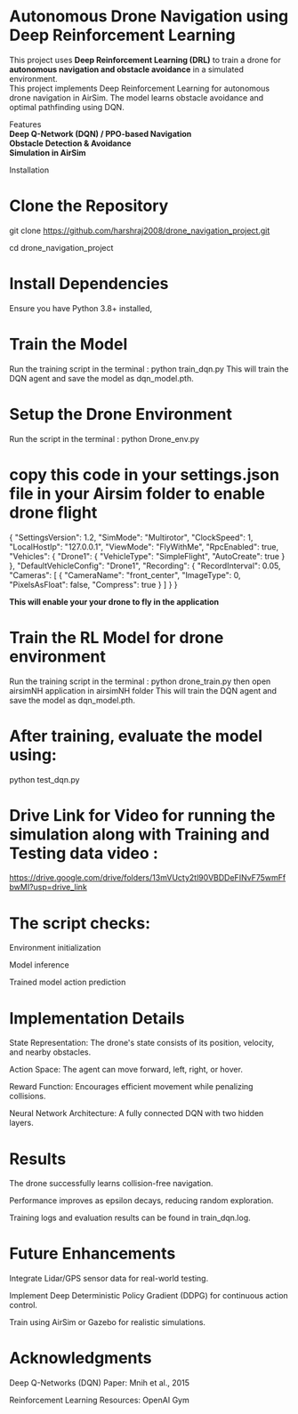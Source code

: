 # Autonomous Drone Navigation using Deep Reinforcement Learning  

This project uses **Deep Reinforcement Learning (DRL)** to train a drone for **autonomous navigation and obstacle avoidance** in a simulated environment.  
This project implements Deep Reinforcement Learning for autonomous drone navigation in AirSim. The model learns obstacle avoidance and optimal pathfinding using DQN.  

 Features  
 **Deep Q-Network (DQN) / PPO-based Navigation**  
 **Obstacle Detection & Avoidance**   
 **Simulation in AirSim**  



Installation  
# Clone the Repository  
git clone https://github.com/harshraj2008/drone_navigation_project.git


cd drone_navigation_project

# Install Dependencies
Ensure you have Python 3.8+ installed, 


# Train the Model
Run the training script in the terminal :
python train_dqn.py
This will train the DQN agent and save the model as dqn_model.pth.

# Setup the Drone Environment
Run the script in the terminal :
python Drone_env.py


# copy this code in your settings.json file in your Airsim folder to enable drone flight
{
  "SettingsVersion": 1.2,
  "SimMode": "Multirotor",
  "ClockSpeed": 1,
  "LocalHostIp": "127.0.0.1",
  "ViewMode": "FlyWithMe",
  "RpcEnabled": true,
  "Vehicles": {
    "Drone1": {
      "VehicleType": "SimpleFlight",
      "AutoCreate": true
    }
  },
  "DefaultVehicleConfig": "Drone1",
  "Recording": {
    "RecordInterval": 0.05,
    "Cameras": [
      { "CameraName": "front_center", "ImageType": 0, "PixelsAsFloat": false, "Compress": true }
    ]
  }
}

**This will enable your  your drone to fly in the application**

# Train the RL Model for drone environment
Run the training script in the terminal :
python drone_train.py
then open airsimNH application  in airsimNH folder 
This will train the DQN agent and save the model as dqn_model.pth.

# After training, evaluate the model using:
python test_dqn.py

# Drive Link for Video for running the simulation along with Training and Testing data video :
https://drive.google.com/drive/folders/13mVUcty2tl90VBDDeFINvF75wmFfbwMI?usp=drive_link



# The script checks:

Environment initialization

Model inference

Trained model action prediction

# Implementation Details
 State Representation: The drone's state consists of its position, velocity, and nearby obstacles.

 Action Space: The agent can move forward, left, right, or hover.

 Reward Function: Encourages efficient movement while penalizing collisions.

 Neural Network Architecture: A fully connected DQN with two hidden layers.

# Results
The drone successfully learns collision-free navigation.

Performance improves as epsilon decays, reducing random exploration.

Training logs and evaluation results can be found in train_dqn.log.

# Future Enhancements
 Integrate Lidar/GPS sensor data for real-world testing.

 Implement Deep Deterministic Policy Gradient (DDPG) for continuous action control.

 Train using AirSim or Gazebo for realistic simulations.

# Acknowledgments
Deep Q-Networks (DQN) Paper: Mnih et al., 2015

Reinforcement Learning Resources: OpenAI Gym
